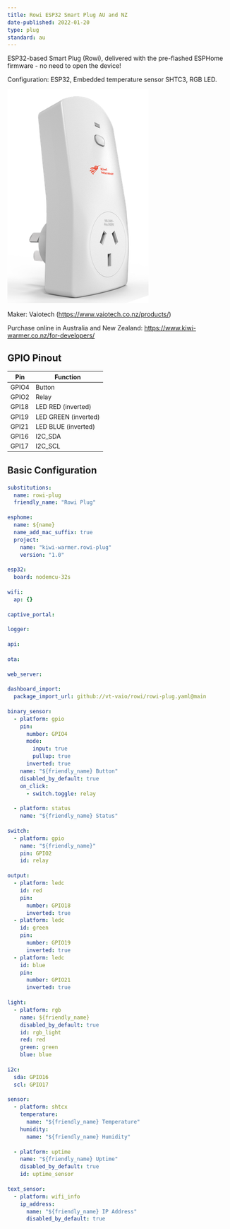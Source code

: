 ```yaml
---
title: Rowi ESP32 Smart Plug AU and NZ
date-published: 2022-01-20
type: plug
standard: au
---
```


ESP32-based Smart Plug (Rowi), delivered with the pre-flashed ESPHome firmware - no need to open the device!

Configuration: ESP32, Embedded temperature sensor SHTC3, RGB LED.

![alt text](rowi.png "Rowi ESP32 Smart Plug AU and NZ")

Maker: Vaiotech (https://www.vaiotech.co.nz/products/)

Purchase online in Australia and New Zealand: https://www.kiwi-warmer.co.nz/for-developers/

## GPIO Pinout

| Pin   | Function             |
| ----- | -------------------- |
| GPIO4 | Button               |
| GPIO2 | Relay                |
| GPI18 | LED RED (inverted)   |
| GPI19 | LED GREEN (inverted) |
| GPI21 | LED BLUE (inverted)  |
| GPI16 | I2C_SDA              |
| GPI17 | I2C_SCL              |

## Basic Configuration

```yaml
substitutions:
  name: rowi-plug
  friendly_name: "Rowi Plug"

esphome:
  name: ${name}
  name_add_mac_suffix: true
  project:
    name: "kiwi-warmer.rowi-plug"
    version: "1.0"

esp32:
  board: nodemcu-32s

wifi:
  ap: {}

captive_portal:

logger:

api:

ota:

web_server:

dashboard_import:
  package_import_url: github://vt-vaio/rowi/rowi-plug.yaml@main

binary_sensor:
  - platform: gpio
    pin:
      number: GPIO4
      mode:
        input: true
        pullup: true
      inverted: true
    name: "${friendly_name} Button"
    disabled_by_default: true
    on_click:
      - switch.toggle: relay

  - platform: status
    name: "${friendly_name} Status"

switch:
  - platform: gpio
    name: "${friendly_name}"
    pin: GPIO2
    id: relay

output:
  - platform: ledc
    id: red
    pin:
      number: GPIO18
      inverted: true
  - platform: ledc
    id: green
    pin:
      number: GPIO19
      inverted: true
  - platform: ledc
    id: blue
    pin:
      number: GPIO21
      inverted: true

light:
  - platform: rgb
    name: ${friendly_name}
    disabled_by_default: true
    id: rgb_light
    red: red
    green: green
    blue: blue

i2c:
  sda: GPIO16
  scl: GPIO17

sensor:
  - platform: shtcx
    temperature:
      name: "${friendly_name} Temperature"
    humidity:
      name: "${friendly_name} Humidity"

  - platform: uptime
    name: "${friendly_name} Uptime"
    disabled_by_default: true
    id: uptime_sensor

text_sensor:
  - platform: wifi_info
    ip_address:
      name: "${friendly_name} IP Address"
      disabled_by_default: true
```
